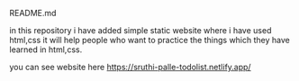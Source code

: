README.md

in this repository i have added simple static website where i have used html,css
it will help people who want to practice the things which they have learned in html,css.

you can see website here https://sruthi-palle-todolist.netlify.app/
